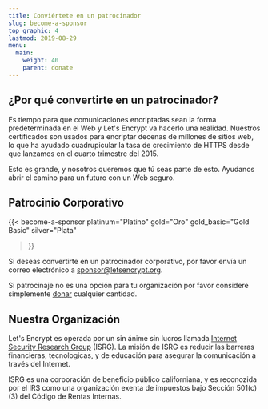 ```yaml
---
title: Conviértete en un patrocinador
slug: become-a-sponsor
top_graphic: 4
lastmod: 2019-08-29
menu:
  main:
    weight: 40
    parent: donate
---
```


## ¿Por qué convertirte en un patrocinador?

Es tiempo para que comunicaciones encriptadas sean la forma predeterminada en el Web y Let's Encrypt va hacerlo una realidad. Nuestros certificados son usados para encriptar decenas de millones de sitios web, lo que ha ayudado cuadrupicular la tasa de crecimiento de HTTPS desde que lanzamos en el cuarto trimestre del 2015.

Esto es grande, y nosotros queremos que tú seas parte de esto. Ayudanos abrir el camino para un futuro con un Web seguro.

## Patrocinio Corporativo

<!-- Note for translators: words in quotes need to be translated -->
{{< become-a-sponsor 
  platinum="Platino" 
  gold="Oro" 
  gold_basic="Gold Basic" 
  silver="Plata"
> }}

Si deseas convertirte en un patrocinador corporativo, por favor envía un correo electrónico a [sponsor@letsencrypt.org](mailto:sponsor@letsencrypt.org).

Si patrocinaje no es una opción para tu organización por favor considere simplemente [donar](/donate) cualquier cantidad.

## Nuestra Organización

Let's Encrypt es operada por un sin ánime sin lucros llamada [Internet Security Research Group](https://www.abetterinternet.org/) (ISRG). La misión de ISRG es reducir las barreras financieras, tecnologicas, y de educación para asegurar la comunicación a través del Internet.

ISRG es una corporación de beneficio público californiana, y es reconozida por el IRS como una organización exenta de impuestos bajo Sección 501\(c\)(3) del Código de Rentas Internas.
